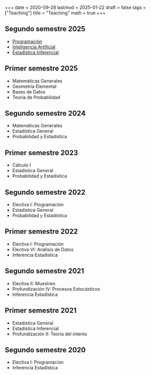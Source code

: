+++
date      = 2020-09-28
lastmod   = 2025-01-22
draft     = false
tags      = ["Teaching"]
title     = "Teaching"
math      = true
+++

## Segundo semestre 2025

* [Programación](https://alexrojas.netlify.app/post/prog/)
* [Inteligencia Artificial](https://alexrojas.netlify.app/post/ai/)
* [Estadística Inferencial](https://alexrojas.netlify.app/post/ie/)

## Primer semestre 2025

* Matemáticas Generales
* Geometría Elemental
* Bases de Datos
* Teoría de Probabilidad

## Segundo semestre 2024
* Matemáticas Generales
* Estadística General
* Probabilidad y Estadística

## Primer semestre 2023
* Cálculo I
* Estadística General
* Probabilidad y Estadística

## Segundo semestre 2022
* Electiva I: Programación
* Estadística General
* Probabilidad y Estadística

## Primer semestre 2022
* Electiva I: Programación
* Electiva VI: Análisis de Datos
* Inferencia Estadística

## Segundo semestre 2021
* Electiva II: Muestreo
* Profundización IV: Procesos Estocásticos
* Inferencia Estadística


## Primer semestre 2021
* Estadística General
* Estadística Inferencial
* Profundización II: Teoria del interés

## Segundo semestre 2020
* Electiva I: Programación
* Inferencía Estadística
